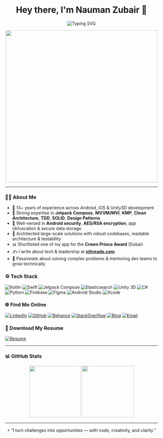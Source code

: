 <h1 align="center">Hey there, I'm Nauman Zubair 👋</h1>
<p align="center">
  <img src="https://readme-typing-svg.demolab.com?font=Fira+Code&pause=1000&center=true&width=600&lines=🚀+Mobile+App+Architect+%7C+Tech+Leader;🎮+Unity+3D+Games+Developer+%7C+iOS%2FAndroid+Specialist;🔍+Elasticsearch+Evangelist+%7C+R%26D+Champion;Let's+build+efficient+%26+scalable+apps+together!" alt="Typing SVG" />
</p>

<p align="center">
  <img src="https://media.giphy.com/media/qgQUggAC3Pfv687qPC/giphy.gif" width="500" />
</p>

---

### 👨‍💻 About Me

- 📱 13+ years of experience across Android, iOS & Unity3D development
- 🧠 Strong expertise in **Jetpack Compose**, **MVVM/MVI**, **KMP**, **Clean Architecture**, **TDD**, **SOLID**, **Design Patterns**
- 🔐 Well-versed in **Android security**, **AES/RSA encryption**, app obfuscation & secure data storage
- 🧰 Architected large-scale solutions with robust codebases, readable architecture & testability
- 📊 Shortlisted one of my app for the **Crown Prince Award** (Dubai)
- ✍️ I write about tech & leadership at [**nthreads.com**](https://nthreads.com)
- 🧩 Passionate about solving complex problems & mentoring dev teams to grow technically

### ⚙️ Tech Stack

![Kotlin](https://img.shields.io/badge/Kotlin-Expert-7F52FF?style=for-the-badge&logo=kotlin&logoColor=white)
![Swift](https://img.shields.io/badge/Swift-iOS-FA7343?style=for-the-badge&logo=swift&logoColor=white)
![Jetpack Compose](https://img.shields.io/badge/Jetpack%20Compose-UI-4285F4?style=for-the-badge&logo=android&logoColor=white)
![Elasticsearch](https://img.shields.io/badge/Elasticsearch-Search-005571?style=for-the-badge&logo=elasticsearch&logoColor=white)
![Unity 3D](https://img.shields.io/badge/Unity3D-Games-000000?style=for-the-badge&logo=unity&logoColor=white)
![C#](https://img.shields.io/badge/C%23-Game%20Dev-239120?style=for-the-badge&logo=c-sharp&logoColor=white)
![Python](https://img.shields.io/badge/Python-Automation-3776AB?style=for-the-badge&logo=python&logoColor=white)
![Firebase](https://img.shields.io/badge/Firebase-Backend-FFCA28?style=for-the-badge&logo=firebase&logoColor=black)
![Figma](https://img.shields.io/badge/Figma-UI%2FUX-F24E1E?style=for-the-badge&logo=figma&logoColor=white)
![Android Studio](https://img.shields.io/badge/Android%20Studio-IDE-3DDC84?style=for-the-badge&logo=android-studio&logoColor=white)
![Xcode](https://img.shields.io/badge/Xcode-Apple%20IDE-147EFB?style=for-the-badge&logo=xcode&logoColor=white)


### 🌐 Find Me Online

[![LinkedIn](https://img.shields.io/badge/LinkedIn-Connect-blue?style=for-the-badge&logo=linkedin&logoColor=white)](https://linkedin.com/in/naumanzubair)
[![GitHub](https://img.shields.io/badge/GitHub-nthreads-black?style=for-the-badge&logo=github&logoColor=white)](https://github.com/nthreads)
[![Behance](https://img.shields.io/badge/Behance-Portfolio-1769ff?style=for-the-badge&logo=behance&logoColor=white)](https://www.behance.net/naumanzubair)
[![StackOverflow](https://img.shields.io/badge/StackOverflow-Profile-FE7A16?style=for-the-badge&logo=stack-overflow&logoColor=white)](https://stackoverflow.com/users/1074986/nauman-zubair)
[![Blog](https://img.shields.io/badge/Blog-nthreads.com-blueviolet?style=for-the-badge&logo=google-chrome&logoColor=white)](https://nthreads.com)
[![Email](https://img.shields.io/badge/Email-nauman.zubair@gmail.com-D14836?style=for-the-badge&logo=gmail&logoColor=white)](mailto:nauman.zubair@gmail.com)


### 📄 Download My Resume

[![Resume](https://img.shields.io/badge/Download%20Resume-PDF-blue?style=for-the-badge&logo=adobeacrobatreader&logoColor=white)](./Nauman_Zubair_Resume.pdf?dl=1)

---


### 📊 GitHub Stats


<!-- Light Mode -->
<p align="center">
  <img src="https://github-readme-stats.vercel.app/api?username=nthreads&show_icons=true&count_private=true" height="170px"/>
  <img src="https://github-readme-streak-stats.herokuapp.com/?user=nthreads" height="170px"/>
</p>

---

<p align="center">
  ⚡ “I turn challenges into opportunities — with code, creativity, and clarity.”
</p>
